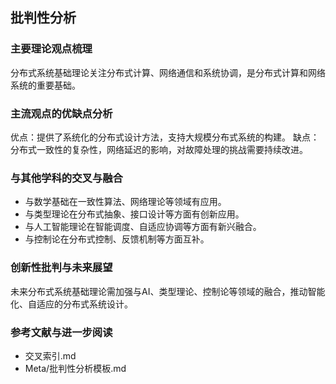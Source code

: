 ## 批判性分析

### 主要理论观点梳理

分布式系统基础理论关注分布式计算、网络通信和系统协调，是分布式计算和网络系统的重要基础。

### 主流观点的优缺点分析

优点：提供了系统化的分布式设计方法，支持大规模分布式系统的构建。
缺点：分布式一致性的复杂性，网络延迟的影响，对故障处理的挑战需要持续改进。

### 与其他学科的交叉与融合

- 与数学基础在一致性算法、网络理论等领域有应用。
- 与类型理论在分布式抽象、接口设计等方面有创新应用。
- 与人工智能理论在智能调度、自适应协调等方面有新兴融合。
- 与控制论在分布式控制、反馈机制等方面互补。

### 创新性批判与未来展望

未来分布式系统基础理论需加强与AI、类型理论、控制论等领域的融合，推动智能化、自适应的分布式系统设计。

### 参考文献与进一步阅读

- 交叉索引.md
- Meta/批判性分析模板.md
